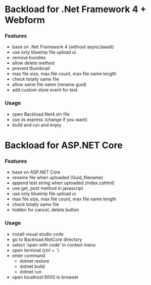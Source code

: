 # Backload for .Net Framework 4 + Webform

### Features
* base on .Net Framework 4 (without async/await)
* use only blueimp file upload ui
* remove bundles
* allow delete method
* prevent thumbnail
* max file size, max file count, max file name length
* check totally same file
* allow same file name (rename guid)
* add custom store event for test

### Usage
* open Backload.Net4.sln file
* use iis express (change if you want)
* build and run and enjoy

# Backload for ASP.NET Core

### Features
* base on ASP.NET Core
* rename file when uploaded (Guid_filename)
* append test string when uploaded (index.cshtml)
* use get, post method in javascript
* use only blueimp file upload ui
* max file size, max file count, max file name length
* check totally same file
* hidden for cancel, delete button

### Usage
* install visual studio code
* go to Backload.NetCore directory
* select 'open with code' in context menu
* open terminal (ctrl + `)
* enter command  
  * dotnet restore
  * dotnet build
  * dotnet run
* open localhost:5000 in browser
